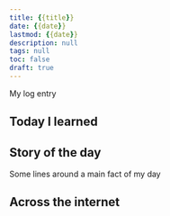```yaml
---
title: {{title}}
date: {{date}}
lastmod: {{date}}
description: null
tags: null
toc: false
draft: true
---
```



My log entry

## Today I learned

## Story of the day

Some lines around a main fact of my day

## Across the internet